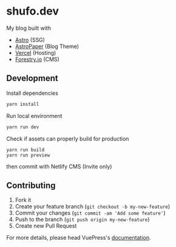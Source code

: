 # shufo.dev

My blog built with

- [Astro](https://astro.build/) (SSG)
- [AstroPaper](https://github.com/satnaing/astro-paper) (Blog Theme)
- [Vercel](https://vercel.com/) (Hosting)
- [Forestry.io](https://app.forestry.io/) (CMS)

## Development

Install dependencies

```bash
yarn install
```

Run local environment

```bash
yarn run dev
```

Check if assets can properly build for production

```
yarn run build
yarn run preview
```

then commit with Netlify CMS (Invite only)

## Contributing

1.  Fork it
2.  Create your feature branch (`git checkout -b my-new-feature`)
3.  Commit your changes (`git commit -am 'Add some feature'`)
4.  Push to the branch (`git push origin my-new-feature`)
5.  Create new Pull Request

For more details, please head VuePress's [documentation](https://v1.vuepress.vuejs.org/).
